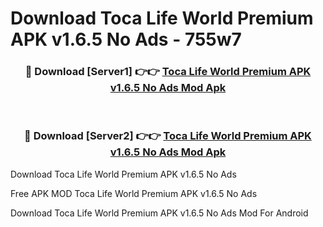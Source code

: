 # Download Toca Life World Premium APK v1.6.5 No Ads - 755w7



<div align="center">
<h3>🔴 Download [Server1] 👉👉 <a href="https://momento.my/?title=Toca_Life_World_Premium_APK_v1.6.5_No_Ads">Toca Life World Premium APK v1.6.5 No Ads Mod Apk</a></h3><br>

<h3>🔴 Download [Server2] 👉👉 <a href="https://momento.my/?title=Toca_Life_World_Premium_APK_v1.6.5_No_Ads">Toca Life World Premium APK v1.6.5 No Ads Mod Apk</a></h3>
</div>



Download Toca Life World Premium APK v1.6.5 No Ads 

Free APK MOD Toca Life World Premium APK v1.6.5 No Ads 

Download Toca Life World Premium APK v1.6.5 No Ads Mod For Android
